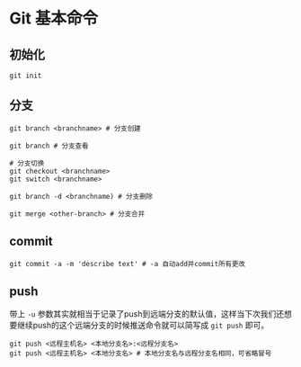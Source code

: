 # Git 基本命令

## 初始化

```shell
git init    
```

## 分支

```shell
git branch <branchname> # 分支创建

git branch # 分支查看

# 分支切换
git checkout <branchname>
git switch <branchname>

git branch -d <branchname) # 分支删除

git merge <other-branch> # 分支合并
```

## commit

```shell
git commit -a -m 'describe text' # -a 自动add并commit所有更改
```

## push

带上 `-u` 参数其实就相当于记录了push到远端分支的默认值，这样当下次我们还想要继续push的这个远端分支的时候推送命令就可以简写成 `git push` 即可。

```shell
git push <远程主机名> <本地分支名>:<远程分支名>
git push <远程主机名> <本地分支名> # 本地分支名与远程分支名相同，可省略冒号
```
